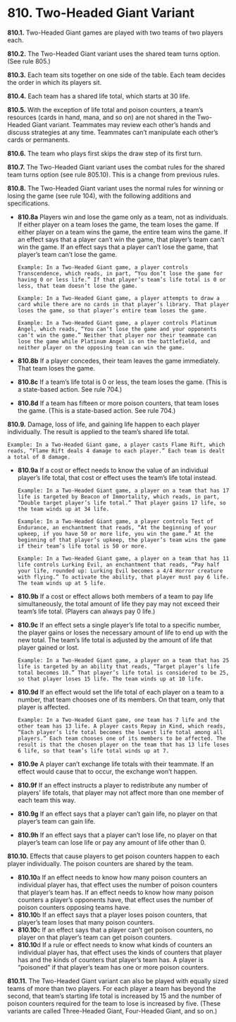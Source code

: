 # **810.** Two-Headed Giant Variant

**810.1.** Two-Headed Giant games are played with two teams of two players each.

**810.2.** The Two-Headed Giant variant uses the shared team turns option. (See rule 805.)

**810.3.** Each team sits together on one side of the table. Each team decides the order in which its players sit.

**810.4.** Each team has a shared life total, which starts at 30 life.

**810.5.** With the exception of life total and poison counters, a team’s resources (cards in hand, mana, and so on) are not shared in the Two-Headed Giant variant. Teammates may review each other’s hands and discuss strategies at any time. Teammates can’t manipulate each other’s cards or permanents.

**810.6.** The team who plays first skips the draw step of its first turn.

**810.7.** The Two-Headed Giant variant uses the combat rules for the shared team turns option (see rule 805.10). This is a change from previous rules.

**810.8.** The Two-Headed Giant variant uses the normal rules for winning or losing the game (see rule 104), with the following additions and specifications.
+ **810.8a** Players win and lose the game only as a team, not as individuals. If either player on a team loses the game, the team loses the game. If either player on a team wins the game, the entire team wins the game. If an effect says that a player can’t win the game, that player’s team can’t win the game. If an effect says that a player can’t lose the game, that player’s team can’t lose the game.

      Example: In a Two-Headed Giant game, a player controls Transcendence, which reads, in part, “You don’t lose the game for having 0 or less life.” If that player’s team’s life total is 0 or less, that team doesn’t lose the game.

      Example: In a Two-Headed Giant game, a player attempts to draw a card while there are no cards in that player’s library. That player loses the game, so that player’s entire team loses the game.

      Example: In a Two-Headed Giant game, a player controls Platinum Angel, which reads, “You can’t lose the game and your opponents can’t win the game.” Neither that player nor their teammate can lose the game while Platinum Angel is on the battlefield, and neither player on the opposing team can win the game.
+ **810.8b** If a player concedes, their team leaves the game immediately. That team loses the game.
+ **810.8c** If a team’s life total is 0 or less, the team loses the game. (This is a state-based action. See rule 704.)
+ **810.8d** If a team has fifteen or more poison counters, that team loses the game. (This is a state-based action. See rule 704.)

**810.9.** Damage, loss of life, and gaining life happen to each player individually. The result is applied to the team’s shared life total.

    Example: In a Two-Headed Giant game, a player casts Flame Rift, which reads, “Flame Rift deals 4 damage to each player.” Each team is dealt a total of 8 damage.
+ **810.9a** If a cost or effect needs to know the value of an individual player’s life total, that cost or effect uses the team’s life total instead.

      Example: In a Two-Headed Giant game, a player on a team that has 17 life is targeted by Beacon of Immortality, which reads, in part, “Double target player’s life total.” That player gains 17 life, so the team winds up at 34 life.

      Example: In a Two-Headed Giant game, a player controls Test of Endurance, an enchantment that reads, “At the beginning of your upkeep, if you have 50 or more life, you win the game.” At the beginning of that player’s upkeep, the player’s team wins the game if their team’s life total is 50 or more.

      Example: In a Two-Headed Giant game, a player on a team that has 11 life controls Lurking Evil, an enchantment that reads, “Pay half your life, rounded up: Lurking Evil becomes a 4/4 Horror creature with flying.” To activate the ability, that player must pay 6 life. The team winds up at 5 life.
+ **810.9b** If a cost or effect allows both members of a team to pay life simultaneously, the total amount of life they pay may not exceed their team’s life total. (Players can always pay 0 life.)
+ **810.9c** If an effect sets a single player’s life total to a specific number, the player gains or loses the necessary amount of life to end up with the new total. The team’s life total is adjusted by the amount of life that player gained or lost.

      Example: In a Two-Headed Giant game, a player on a team that has 25 life is targeted by an ability that reads, “Target player’s life total becomes 10.” That player’s life total is considered to be 25, so that player loses 15 life. The team winds up at 10 life.
+ **810.9d** If an effect would set the life total of each player on a team to a number, that team chooses one of its members. On that team, only that player is affected.

      Example: In a Two-Headed Giant game, one team has 7 life and the other team has 13 life. A player casts Repay in Kind, which reads, “Each player’s life total becomes the lowest life total among all players.” Each team chooses one of its members to be affected. The result is that the chosen player on the team that has 13 life loses 6 life, so that team’s life total winds up at 7.
+ **810.9e** A player can’t exchange life totals with their teammate. If an effect would cause that to occur, the exchange won’t happen.
+ **810.9f** If an effect instructs a player to redistribute any number of players’ life totals, that player may not affect more than one member of each team this way.
+ **810.9g** If an effect says that a player can’t gain life, no player on that player’s team can gain life.
+ **810.9h** If an effect says that a player can’t lose life, no player on that player’s team can lose life or pay any amount of life other than 0.

**810.10.** Effects that cause players to get poison counters happen to each player individually. The poison counters are shared by the team.
+ **810.10**a If an effect needs to know how many poison counters an individual player has, that effect uses the number of poison counters that player’s team has. If an effect needs to know how many poison counters a player’s opponents have, that effect uses the number of poison counters opposing teams have.
+ **810.10**b If an effect says that a player loses poison counters, that player’s team loses that many poison counters.
+ **810.10**c If an effect says that a player can’t get poison counters, no player on that player’s team can get poison counters.
+ **810.10**d If a rule or effect needs to know what kinds of counters an individual player has, that effect uses the kinds of counters that player has and the kinds of counters that player’s team has. A player is “poisoned” if that player’s team has one or more poison counters.

**810.11.** The Two-Headed Giant variant can also be played with equally sized teams of more than two players. For each player a team has beyond the second, that team’s starting life total is increased by 15 and the number of poison counters required for the team to lose is increased by five. (These variants are called Three-Headed Giant, Four-Headed Giant, and so on.)
